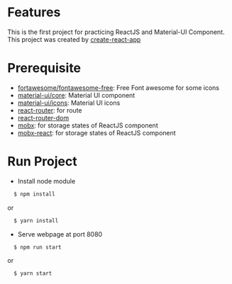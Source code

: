 # Features
 This is the first project for practicing ReactJS and Material-UI Component.
This project was created by [create-react-app](https://www.npmjs.com/package/create-react-app)
# Prerequisite
- [fortawesome/fontawesome-free](https://www.npmjs.com/package/@fortawesome/fontawesome-free): Free Font awesome for some icons
- [material-ui/core](https://www.npmjs.com/package/@material-ui/core): Material UI component
- [material-ui/icons](https://www.npmjs.com/package/@material-ui/icons): Material UI icons
- [react-router](https://github.com/ReactTraining/react-router): for route
- [react-router-dom](https://github.com/ReactTraining/react-router/tree/master/packages/react-router-dom)
- [mobx](https://github.com/mobxjs/mobx): for storage states of ReactJS component
- [mobx-react](https://github.com/mobxjs/mobx-react): for storage states of ReactJS component
# Run Project
- Install node module
```bash
  $ npm install
```
or
```bash
  $ yarn install
```
- Serve webpage at port 8080
```bash
  $ npm run start
```
or
```bash
  $ yarn start
```